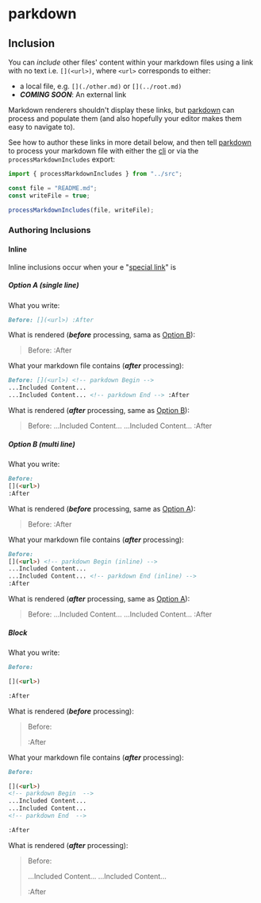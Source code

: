 # parkdown

[](./.assets/inclusions.md)
<!-- parkdown BEGIN -->
## Inclusion

You can _include_ other files' content within your markdown files using a link with no text i.e. `[](<url>)`, where `<url>` corresponds to either:
  - a local file, e.g. `[](./other.md)` or `[](../root.md)`
  - **_COMING SOON_**: An external link 

Markdown renderers shouldn't display these links, but [parkdown]() can process and populate them (and also hopefully your editor makes them easy to navigate to).

See how to author these links in more detail below, and then tell [parkdown]() to process your markdown file with either the [cli]() or via the `processMarkdownIncludes` export:

[](./processIncludes.example.ts)
<!-- parkdown BEGIN -->
```ts
import { processMarkdownIncludes } from "../src";

const file = "README.md";
const writeFile = true;

processMarkdownIncludes(file, writeFile);
```
<!-- parkdown END -->

### Authoring Inclusions

#### Inline

Inline inclusions occur when your e "[special link]()" is

##### Option A (single line)

What you write:

[](./unpopulated/inline.single.md?tag=code)
<!-- parkdown BEGIN -->
```md
Before: [](<url>) :After
```
<!-- parkdown END -->

What is rendered (**_before_** processing, sama as [Option B](#option-b-multi-line)):

[](./unpopulated/inline.single.md?tag=quote)
<!-- parkdown BEGIN -->
<blockquote>

Before: [](<url>) :After

</blockquote>

<!-- parkdown END -->

What your markdown file contains (**_after_** processing):

[](./populated/inline.single.md?tag=code)
<!-- parkdown BEGIN -->
```md
Before: [](<url>) <!-- parkdown Begin -->
...Included Content...
...Included Content... <!-- parkdown End --> :After
```
<!-- parkdown END -->

What is rendered (**_after_** processing, same as [Option B](#option-b-multi-line)):

[](./populated/inline.single.md?tag=quote)
<!-- parkdown BEGIN -->
<blockquote>

Before: [](<url>) <!-- parkdown Begin -->
...Included Content...
...Included Content... <!-- parkdown End --> :After

</blockquote>

<!-- parkdown END -->

##### Option B (multi line)

What you write:

[](./unpopulated/inline.multi.md?tag=code)
<!-- parkdown BEGIN -->
```md
Before: 
[](<url>)
:After
```
<!-- parkdown END -->

What is rendered (**_before_** processing, same as [Option A](#option-a-single-line)):

[](./unpopulated/inline.multi.md?tag=quote)
<!-- parkdown BEGIN -->
<blockquote>

Before: 
[](<url>)
:After

</blockquote>

<!-- parkdown END -->

What your markdown file contains (**_after_** processing):

[](./populated/inline.multi.md?tag=code)
<!-- parkdown BEGIN -->
```md
Before: 
[](<url>) <!-- parkdown Begin (inline) -->
...Included Content...
...Included Content... <!-- parkdown End (inline) --> 
:After
```
<!-- parkdown END -->

What is rendered (**_after_** processing, same as [Option A](#option-a-single-line)):

[](./populated/inline.multi.md?tag=quote)
<!-- parkdown BEGIN -->
<blockquote>

Before: 
[](<url>) <!-- parkdown Begin (inline) -->
...Included Content...
...Included Content... <!-- parkdown End (inline) --> 
:After

</blockquote>

<!-- parkdown END -->

##### Block

What you write:

[](./unpopulated/block.md?tag=code)
<!-- parkdown BEGIN -->
```md
Before:

[](<url>)

:After
```
<!-- parkdown END -->

What is rendered (**_before_** processing):

[](./unpopulated/block.md?tag=quote)
<!-- parkdown BEGIN -->
<blockquote>

Before:

[](<url>)

:After

</blockquote>

<!-- parkdown END -->

What your markdown file contains (**_after_** processing):

[](./populated/block.md?tag=code)
<!-- parkdown BEGIN -->
```md
Before:

[](<url>)
<!-- parkdown Begin  -->
...Included Content...
...Included Content...
<!-- parkdown End  -->

:After
```
<!-- parkdown END -->

What is rendered (**_after_** processing):

[](./populated/block.md?tag=quote)
<!-- parkdown BEGIN -->
<blockquote>

Before:

[](<url>)
<!-- parkdown Begin  -->
...Included Content...
...Included Content...
<!-- parkdown End  -->

:After

</blockquote>

<!-- parkdown END -->
<!-- parkdown END -->